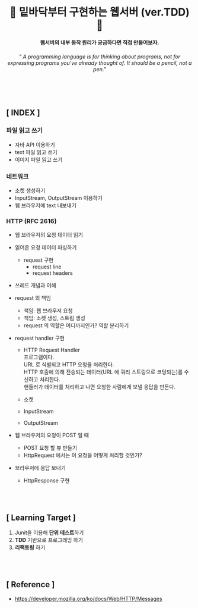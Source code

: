 <div align="center">

<h1>🔨 <b>밑바닥부터 구현하는 웹서버 (ver.TDD)</b> 🔨 </h1>

<b>웹서버의 내부 동작 원리가 궁금하다면 직접 만들어보자.</b>

<h6>" A programming language is for thinking about programs, not for expressing programs you've already thought of. It should be a pencil, not a pen."</h6>

</div>

<br>
<br>

## **[ INDEX ]**

### **파일 읽고 쓰기**
- 자바 API 이용하기
- text 파일 읽고 쓰기
- 이미지 파일 읽고 쓰기


### **네트워크**
- 소켓 생성하기
- InputStream, OutputStream 이용하기
- 웹 브라우저에 text 내보내기

### **HTTP (RFC 2616)**
- 웹 브라우저의 요청 데이터 읽기

- 읽어온 요청 데이터 파싱하기
  - request 구현
    - request line
    - request headers

- 쓰레드 개념과 이해

- request 의 책임
  - 책임: 웹 브라우저 요청 
  - 책임: 소켓 생성, 스트림 생성
  - request 의 역할은 어디까지인가? 역할 분리하기

- request handler 구현
  - HTTP Request Handler  
  프로그램이다.  
  URL 로 식별되고 HTTP 요청을 처리한다.  
  HTTP 호출에 의해 전송되는 데이터(URL 에 쿼리 스트링으로 코딩되는)를 수신하고 처리한다.  
  핸들러가 데이터를 처리하고 나면 요청한 사람에게 보낼 응답을 만든다.  
 
  - 소켓
  - InputStream
  - OutputStream

- 웹 브라우저의 요청이 POST 일 때
  -  POST 요청 할 뷰 만들기 
  -  HttpRequest 에서는 이 요청을 어떻게 처리할 것인가?

- 브라우저에 응답 보내기
  - HttpResponse 구현

<br>
<br>

## **[ Learning Target ]**
1. Junit을 이용해 **단위 테스트**하기
2. **TDD** 기반으로 프로그래밍 하기
3. **리팩토링** 하기

<br>
<br>

## **[ Reference ]**
- https://developer.mozilla.org/ko/docs/Web/HTTP/Messages